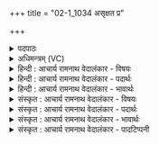 +++
title = "02-1_1034 असृक्षत प्र"

+++
<details><summary>पदपाठः</summary>

अ꣡सृ꣢꣯क्षत। प्र। वा꣣जि꣡नः꣢। ग꣣व्या꣢। सो꣡मा꣢꣯सः। अ꣣श्वया। शु꣣क्रा꣡सः꣢। वी꣣रया꣢। आ꣣श꣡वः꣢। १०३४।
</details>

<details><summary>अधिमन्त्रम् (VC)</summary>

- पवमानः सोमः
- कश्यपो मारीचः
- गायत्री
- षड्जः
</details>

<details><summary>हिन्दी : आचार्य रामनाथ वेदालंकार - विषयः</summary>

प्रथम ऋचा पूर्वार्चिक में ४८२ क्रमाङ्क पर भक्तिरस के विषय में व्याख्यात हो चुकी है। यहाँ ब्रह्मानन्द-रस का प्रवाह वर्णित है।
</details>

<details><summary>हिन्दी : आचार्य रामनाथ वेदालंकार - पदार्थः</summary>

पदार्थान्वयभाषाः -  (वाजिनः) बलवान्, (शुक्रासः) पवित्र, (आशवः) शीघ्रगामी (सोमासः) ब्रह्मानन्द-रस (गव्या) इन्द्रियबलों की प्राप्ति की इच्छा से, (अश्वया) प्राण-बलों की प्राप्ति की इच्छा से और (वीरया) वीर-भावों की प्राप्ति की इच्छा से (प्र असृक्षत) परमेश्वर के पास से अभिषुत किये जा रहे हैं ॥१॥
</details>

<details><summary>हिन्दी : आचार्य रामनाथ वेदालंकार - भावार्थः</summary>

भावार्थभाषाः -  उपासक के आत्मा में जब ब्रह्मानन्द-रस की धाराएँ बहती हैं,तब मन,बुद्धि,प्राण,इन्द्रियों आदि का सात्त्विक बल स्वयं ही उपस्थित हो जाता है ॥१॥
</details>

<details><summary>संस्कृत : आचार्य रामनाथ वेदालंकार - विषयः</summary>

तत्र प्रथमा ऋक् पूर्वार्चिके ४८२ क्रमाङ्के भक्तिरसविषये व्याख्याता। अत्र ब्रह्मानन्दरसप्रवाहो वर्ण्यते।
</details>

<details><summary>संस्कृत : आचार्य रामनाथ वेदालंकार - पदार्थः</summary>

पदार्थान्वयभाषाः -  (वाजिनः) बलवन्तः, (शुक्रासः) पवित्राः, (आशवः) आशुगामिनः (सोमासः) ब्रह्मानन्दरसाः (गव्या) गवाम् इन्द्रियाणाम् इन्द्रियबलानां प्राप्तीच्छया, (अश्वया) अश्वानां प्राणानां प्राणबलानां प्राप्तीच्छया, (वीरया) वीराणां वीरभावानां प्राप्तीच्छया च (प्र असृक्षत) ब्रह्मणः सकाशात् प्रसृज्यन्ते अभिषूयन्ते ॥१॥
</details>

<details><summary>संस्कृत : आचार्य रामनाथ वेदालंकार - भावार्थः</summary>

भावार्थभाषाः -  उपासकस्यात्मनि यदा ब्रह्मानन्दरसधाराः प्रवहन्ति तदा मनोबुद्धिप्राणेन्द्रियादीनां सात्त्विकं बलं स्वयमेवोपतिष्ठते ॥१॥
</details>

<details><summary>संस्कृत : आचार्य रामनाथ वेदालंकार - पादटिप्पनी</summary>

टिप्पणी:   १. ऋ० ९।६४।४,साम० ४८२।
</details>
